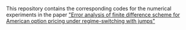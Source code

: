 This repository contains the corresponding codes for the numerical experiments in the paper ["Error analysis of finite difference scheme for American option pricing under regime-switching with jumps"](https://www.sciencedirect.com/science/article/pii/S0377042723004284)
